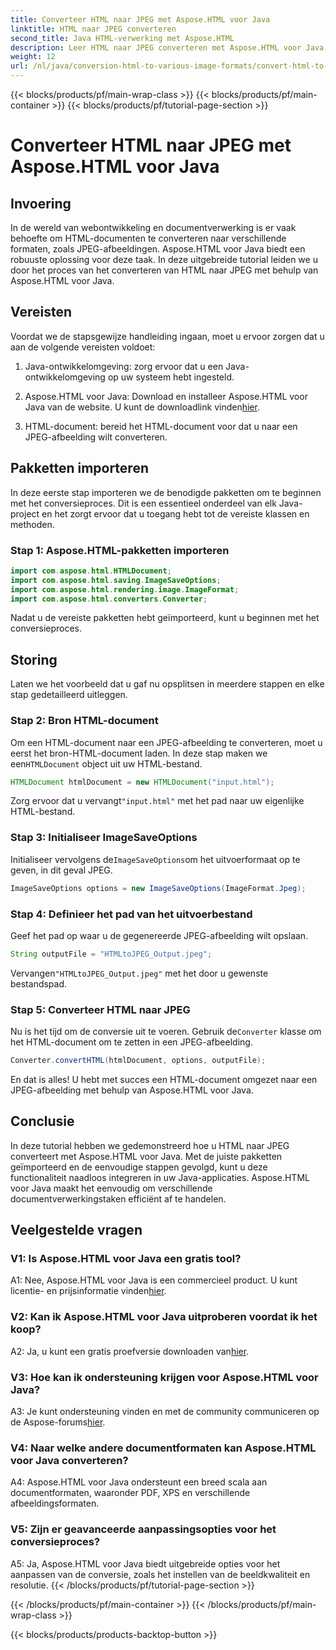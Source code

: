 ```yaml
---
title: Converteer HTML naar JPEG met Aspose.HTML voor Java
linktitle: HTML naar JPEG converteren
second_title: Java HTML-verwerking met Aspose.HTML
description: Leer HTML naar JPEG converteren met Aspose.HTML voor Java. Stapsgewijze handleiding voor naadloze documentverwerking.
weight: 12
url: /nl/java/conversion-html-to-various-image-formats/convert-html-to-jpeg/
---
```


{{< blocks/products/pf/main-wrap-class >}}
{{< blocks/products/pf/main-container >}}
{{< blocks/products/pf/tutorial-page-section >}}

# Converteer HTML naar JPEG met Aspose.HTML voor Java

## Invoering

In de wereld van webontwikkeling en documentverwerking is er vaak behoefte om HTML-documenten te converteren naar verschillende formaten, zoals JPEG-afbeeldingen. Aspose.HTML voor Java biedt een robuuste oplossing voor deze taak. In deze uitgebreide tutorial leiden we u door het proces van het converteren van HTML naar JPEG met behulp van Aspose.HTML voor Java. 

## Vereisten

Voordat we de stapsgewijze handleiding ingaan, moet u ervoor zorgen dat u aan de volgende vereisten voldoet:

1. Java-ontwikkelomgeving: zorg ervoor dat u een Java-ontwikkelomgeving op uw systeem hebt ingesteld.

2.  Aspose.HTML voor Java: Download en installeer Aspose.HTML voor Java van de website. U kunt de downloadlink vinden[hier](https://releases.aspose.com/html/java/).

3. HTML-document: bereid het HTML-document voor dat u naar een JPEG-afbeelding wilt converteren.

## Pakketten importeren

In deze eerste stap importeren we de benodigde pakketten om te beginnen met het conversieproces. Dit is een essentieel onderdeel van elk Java-project en het zorgt ervoor dat u toegang hebt tot de vereiste klassen en methoden.

### Stap 1: Aspose.HTML-pakketten importeren

```java
import com.aspose.html.HTMLDocument;
import com.aspose.html.saving.ImageSaveOptions;
import com.aspose.html.rendering.image.ImageFormat;
import com.aspose.html.converters.Converter;
```

Nadat u de vereiste pakketten hebt geïmporteerd, kunt u beginnen met het conversieproces.

## Storing

Laten we het voorbeeld dat u gaf nu opsplitsen in meerdere stappen en elke stap gedetailleerd uitleggen.

### Stap 2: Bron HTML-document

 Om een HTML-document naar een JPEG-afbeelding te converteren, moet u eerst het bron-HTML-document laden. In deze stap maken we een`HTMLDocument` object uit uw HTML-bestand.

```java
HTMLDocument htmlDocument = new HTMLDocument("input.html");
```

 Zorg ervoor dat u vervangt`"input.html"` met het pad naar uw eigenlijke HTML-bestand.

### Stap 3: Initialiseer ImageSaveOptions

 Initialiseer vervolgens de`ImageSaveOptions`om het uitvoerformaat op te geven, in dit geval JPEG.

```java
ImageSaveOptions options = new ImageSaveOptions(ImageFormat.Jpeg);
```

### Stap 4: Definieer het pad van het uitvoerbestand

Geef het pad op waar u de gegenereerde JPEG-afbeelding wilt opslaan.

```java
String outputFile = "HTMLtoJPEG_Output.jpeg";
```

 Vervangen`"HTMLtoJPEG_Output.jpeg"` met het door u gewenste bestandspad.

### Stap 5: Converteer HTML naar JPEG

 Nu is het tijd om de conversie uit te voeren. Gebruik de`Converter` klasse om het HTML-document om te zetten in een JPEG-afbeelding.

```java
Converter.convertHTML(htmlDocument, options, outputFile);
```

En dat is alles! U hebt met succes een HTML-document omgezet naar een JPEG-afbeelding met behulp van Aspose.HTML voor Java.

## Conclusie

In deze tutorial hebben we gedemonstreerd hoe u HTML naar JPEG converteert met Aspose.HTML voor Java. Met de juiste pakketten geïmporteerd en de eenvoudige stappen gevolgd, kunt u deze functionaliteit naadloos integreren in uw Java-applicaties. Aspose.HTML voor Java maakt het eenvoudig om verschillende documentverwerkingstaken efficiënt af te handelen.

## Veelgestelde vragen

### V1: Is Aspose.HTML voor Java een gratis tool?

 A1: Nee, Aspose.HTML voor Java is een commercieel product. U kunt licentie- en prijsinformatie vinden[hier](https://purchase.aspose.com/buy).

### V2: Kan ik Aspose.HTML voor Java uitproberen voordat ik het koop?

 A2: Ja, u kunt een gratis proefversie downloaden van[hier](https://releases.aspose.com/html/java).

### V3: Hoe kan ik ondersteuning krijgen voor Aspose.HTML voor Java?

A3: Je kunt ondersteuning vinden en met de community communiceren op de Aspose-forums[hier](https://forum.aspose.com/).

### V4: Naar welke andere documentformaten kan Aspose.HTML voor Java converteren?

A4: Aspose.HTML voor Java ondersteunt een breed scala aan documentformaten, waaronder PDF, XPS en verschillende afbeeldingsformaten.

### V5: Zijn er geavanceerde aanpassingsopties voor het conversieproces?

A5: Ja, Aspose.HTML voor Java biedt uitgebreide opties voor het aanpassen van de conversie, zoals het instellen van de beeldkwaliteit en resolutie.
{{< /blocks/products/pf/tutorial-page-section >}}

{{< /blocks/products/pf/main-container >}}
{{< /blocks/products/pf/main-wrap-class >}}

{{< blocks/products/products-backtop-button >}}
